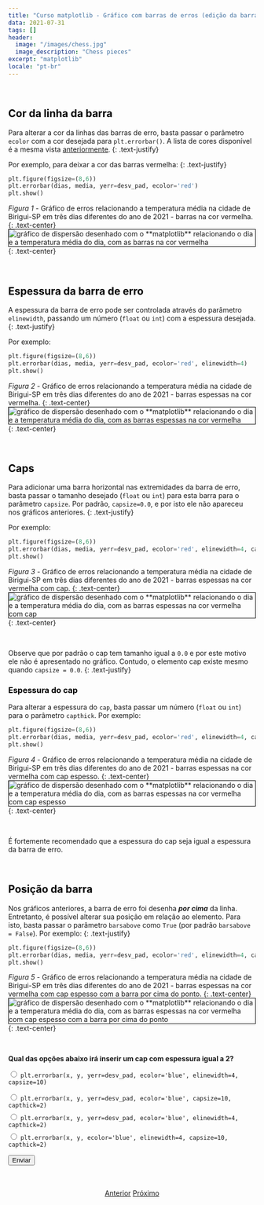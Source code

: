 ```yaml
---
title: "Curso matplotlib - Gráfico com barras de erros (edição da barra de erro)"
data: 2021-07-31
tags: []
header:
  image: "/images/chess.jpg"
  image_description: "Chess pieces"
excerpt: "matplotlib"
locale: "pt-br"
---
```


<br>


<h2><a style="color:black" id="cor-linha-barra">Cor da linha da barra</a></h2>

Para alterar a cor da linhas das barras de erro, basta passar o parâmetro `ecolor` com a cor desejada para `plt.errorbar()`. A lista de cores disponível é a mesma vista <a href="/Curso-matplotlib-08#cor-marcadores">anteriormente</a>.
{: .text-justify}

Por exemplo, para deixar a cor das barras vermelha:
{: .text-justify}

```python
plt.figure(figsize=(8,6))
plt.errorbar(dias, media, yerr=desv_pad, ecolor='red')
plt.show()
```

*Figura 1* - Gráfico de erros relacionando a temperatura média na cidade de Birigui-SP em três dias diferentes do ano de 2021 - barras na cor vermelha.
{: .text-center}
<img style="border: solid 1px black" src="{{ site.url }}{{ site.baseurl }}/images/curso-matplotlib/grafico-erros/30/grafico-erros-01.png" alt="gráfico de dispersão desenhado com o **matplotlib** relacionando o dia e a temperatura média do dia, com as barras na cor vermelha" >
{: .text-center}

<br>

<h2><a style="color:black" id="espessura-barra-erro">Espessura da barra de erro</a></h2>

A espessura da barra de erro pode ser controlada através do parâmetro `elinewidth`, passando um número (`float` ou `int`) com a espessura desejada.
{: .text-justify}

Por exemplo:

```python
plt.figure(figsize=(8,6))
plt.errorbar(dias, media, yerr=desv_pad, ecolor='red', elinewidth=4)
plt.show()
```

*Figura 2* - Gráfico de erros relacionando a temperatura média na cidade de Birigui-SP em três dias diferentes do ano de 2021 - barras espessas na cor vermelha.
{: .text-center}
<img style="border: solid 1px black" src="{{ site.url }}{{ site.baseurl }}/images/curso-matplotlib/grafico-erros/30/grafico-erros-02.png" alt="gráfico de dispersão desenhado com o **matplotlib** relacionando o dia e a temperatura média do dia, com as barras espessas na cor vermelha" >
{: .text-center}

<br>

<h2><a style="color:black" id="capsize">Caps</a></h2>

Para adicionar uma barra horizontal nas extremidades da barra de erro, basta passar o tamanho desejado (`float` ou `int`) para esta barra para o parâmetro `capsize`. Por padrão, `capsize=0.0`, e por isto ele não apareceu nos gráficos anteriores.
{: .text-justify}

Por exemplo:

```python
plt.figure(figsize=(8,6))
plt.errorbar(dias, media, yerr=desv_pad, ecolor='red', elinewidth=4, capsize=10)
plt.show()
```

*Figura 3* - Gráfico de erros relacionando a temperatura média na cidade de Birigui-SP em três dias diferentes do ano de 2021 - barras espessas na cor vermelha com cap.
{: .text-center}
<img style="border: solid 1px black" src="{{ site.url }}{{ site.baseurl }}/images/curso-matplotlib/grafico-erros/30/grafico-erros-03.png" alt="gráfico de dispersão desenhado com o **matplotlib** relacionando o dia e a temperatura média do dia, com as barras espessas na cor vermelha com cap" >
{: .text-center}

<br>

Observe que por padrão o cap tem tamanho igual a `0.0` e por este motivo ele não é apresentado no gráfico. Contudo, o elemento cap existe mesmo quando `capsize = 0.0`.
{: .text-justify}

<h3><a style="color:black" id="espessura-capsize">Espessura do cap</a></h3>


Para alterar a espessura do `cap`, basta passar um número (`float` ou `int`) para o parâmetro `capthick`. Por exemplo:

```python
plt.figure(figsize=(8,6))
plt.errorbar(dias, media, yerr=desv_pad, ecolor='red', elinewidth=4, capsize=10, capthick=5)
plt.show()
```

*Figura 4* - Gráfico de erros relacionando a temperatura média na cidade de Birigui-SP em três dias diferentes do ano de 2021 - barras espessas na cor vermelha com cap espesso.
{: .text-center}
<img style="border: solid 1px black" src="{{ site.url }}{{ site.baseurl }}/images/curso-matplotlib/grafico-erros/30/grafico-erros-04.png" alt="gráfico de dispersão desenhado com o **matplotlib** relacionando o dia e a temperatura média do dia, com as barras espessas na cor vermelha com cap espesso" >
{: .text-center}

<br>

É fortemente recomendado que a espessura do cap seja igual a espessura da barra de erro.

<br>

<h2><a style="color:black" id="posicao-barra">Posição da barra</a></h2>

Nos gráficos anteriores, a barra de erro foi desenha ***por cima*** da linha. Entretanto, é possível alterar sua posição em relação ao elemento. Para isto, basta passar o parâmetro `barsabove` como `True` (por padrão `barsabove = False`). Por exemplo:
{: .text-justify}

```python
plt.figure(figsize=(8,6))
plt.errorbar(dias, media, yerr=desv_pad, ecolor='red', elinewidth=4, capsize=10, capthick=5, barsabove=True)
plt.show()
```

*Figura 5* - Gráfico de erros relacionando a temperatura média na cidade de Birigui-SP em três dias diferentes do ano de 2021 - barras espessas na cor vermelha com cap espesso com a barra por cima do ponto.
{: .text-center}
<img style="border: solid 1px black" src="{{ site.url }}{{ site.baseurl }}/images/curso-matplotlib/grafico-erros/30/grafico-erros-05.png" alt="gráfico de dispersão desenhado com o **matplotlib** relacionando o dia e a temperatura média do dia, com as barras espessas na cor vermelha com cap espesso com a barra por cima do ponto" >
{: .text-center}

<br>

<form id = "quiz" name = "quiz">

<p><strong>Qual das opções abaixo irá inserir um cap com espessura igual a 2?</strong></p>

<input type = "radio" id = "mc" name = "question1" value = "a"> <code>plt.errorbar(x, y, yerr=desv_pad, ecolor='blue', elinewidth=4, capsize=10)</code>
<p style="font-size: 50%"></p>
<input type = "radio" id = "mc" name = "question1" value = "b"> <code>plt.errorbar(x, y, yerr=desv_pad, ecolor='blue', capsize=10, capthick=2)</code>
<p style="font-size: 50%"></p>
<input type = "radio" id = "mc" name = "question1" value = "c"> <code>plt.errorbar(x, y, yerr=desv_pad, ecolor='blue', elinewidth=4, capthick=2)</code>
<p style="font-size: 50%"></p>
<input type = "radio" id = "mc" name = "question1" value = "d"> <code>plt.errorbar(x, y, ecolor='blue', elinewidth=4, capsize=10, capthick=2)</code>
<p style="font-size: 50%"></p>
<p></p>
<input id = "button" type = "button" class="btn btn--info" value = "Enviar" onclick = "check();">
</form>

<div id = "after_submit">
<p style="font-size: 120%" id = "message"></p>
</div>

<br>

<p style="text-align: center">
  <a href="/Curso-matplotlib-29" class="btn btn--success">Anterior</a>
  <a href="/Curso-matplotlib-31" class="btn btn--success">Próximo</a>
</p>


<script>
function check(){
	var question1 = document.quiz.question1.value;
	var messages = [" Incorreto! 😔 <br> Esta faltando passar o parâmetro <code>capthick=2</code>!",
  " 🎉 Correto! 🥳️ <br> Esta sequência de parâmetros irá inserir um cap com espessura igual a 2!",
  " 😔 Incorreto! 😔 <br> Esta faltando passar o parâmetro <code>capsize</code>! ",
  " 😔 Incorreto! <br> Esta faltando passar o parâmetro <code>yerr</code>! ",
  "☕️"];
	var score;

	if (question1 == "a") {
		score = 0;
	}	else if (question1 == "b") {
		score = 1;
	} else if (question1 == "c") {
    score = 2;
  } else if (question1 == "d") {
    score = 3;    
  } else {
    score = 4;
  }

	document.getElementById("after_submit").style.visibility = "visible";
	document.getElementById("message").innerHTML = messages[score];

};

</script>
